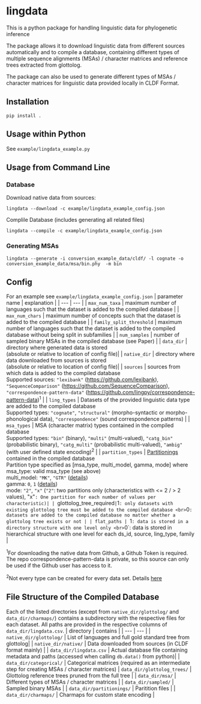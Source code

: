 # lingdata
This is a python package for handling linguistic data for phylogenetic inference

The package allows it to download linguistic data from different sources automatically and to compile a database, containing different types of multiple sequence alignments (MSAs) / character matrices and reference trees extracted from glottolog.

The package can also be used to generate different types of MSAs / character matrices for linguistic data provided locally in CLDF Format.


## Installation
```
pip install .
```
## Usage within Python
See `example/lingdata_example.py`

## Usage from Command Line

### Database
Download native data from sources:
```
lingdata --download -c example/lingdata_example_config.json 

```
Complile Database (includes generating all related files)

```
lingdata --compile -c example/lingdata_example_config.json  

```


### Generating MSAs
```
lingdata --generate -i conversion_example_data/cldf/ -l cognate -o conversion_example_data/msa/bin.phy  -m bin
```




## Config
For an example see `example/lingdata_example_config.json`
| parameter name | explanation |
| --- | --- |
| `max_num_taxa` | maximum number of languages such that the dataset is added to the compiled database |
| `max_num_chars` | maximum number of concepts such that the dataset is added to the compiled database |
| `family_split_threshold` | maximum number of languages such that the dataset is added to the compiled database without being split in subfamilies |
| `num_samples` | number of sampled binary MSAs in the compiled database (see Paper) |
| `data_dir` | directory where generated data is stored <br>(absolute or relative to location of config file)|
| `native_dir` | directory where data downloaded from sources is stored <br>(absolute or relative to location of config file)|
| `sources` | sources from which data is added to the compiled database <br>Supported sources: `"lexibank"` (<https://github.com/lexibank>), `"SequenceComparison"` (<https://github.com/SequenceComparison>), `"correspondence-pattern-data"` (<https://github.com/lingpy/correspondence-pattern-data>)<sup>1</sup> |
| `ling_types` | Datasets of the provided linguistic data type are added to the compiled database <br>Supported types: `"cognate"`, `"structural"` (morpho-syntactic or morpho-phonological data), `"correspondence"` (sound correspondence patterns) |
| `msa_types` | MSA (character matrix) types contained in the compiled database <br>Supported types: `"bin"` (binary), `"multi"` (multi-valued), `"catg_bin"` (probabilistic binary), `"catg_multi"` (probabilistic multi-valued), `"ambig"` (with user defined state encoding)<sup>2</sup> |
| `partition_types` | [Partitionings]() contained in the compiled database <br>Partition type specified as [msa_type, multi_model, gamma, mode] where <br>msa_type: valid msa_type (see above) <br>multi_model: `"MK"`, `"GTR"` ([details](https://github.com/amkozlov/raxml-ng/wiki/Input-data#evolutionary-model)) <br>gamma: `0`, `1` ([details](https://github.com/amkozlov/raxml-ng/wiki/Input-data#evolutionary-model)) <br>mode: `"2"`, `"x"` (`"2"`: two partitions only (characteristics with <= 2 / > 2 values), "x"`: One partition for each number of values per characteristic)|
| `glottolog_tree_required` | `1`: only datasets with existing glottolog tree must be added to the compiled database <br>`0`: datasets are added to the compiled database no matter whether a glottolog tree exists or not |
| flat_paths | `1`: data is stored in a directory structure with one level only <br>`0`: data is stored in hierarchical structure with one level for each ds_id, source, ling_type, family |

<sup>1</sup>For downloading the native data from Github, a Github Token is required. The repo correspondence-pattern-data is private, so this source can only be used if the Github user has access to it.

<sup>2</sup>Not every type can be created for every data set. Details [here](https://github.com/amkozlov/raxml-ng/wiki/Input-data#multiple-sequence-alignment)


## File Structure of the Compiled Database
Each of the listed directories (except from `native_dir/glottolog/` and `data_dir/charmaps/`) contains a subdirectory with the respective files for each dataset. All paths are provided in the respective columns of `data_dir/lingdata.csv`.
| directory | contains |
| --- | --- |
| `native_dir/glottolog/` | List of languages and full gold standard tree from glottolog|
| `native_dir/native/` | Data downloaded from sources (in CLDF format mainly) |
| `data_dir/lingdata.csv` | Actual database file containing metadata and paths (accessed when calling `db.data()` from python)|
| `data_dir/categorical/` | Categorical matrices (required as an intermediate step for creating MSAs / character matrices)
| `data_dir/glottolog_trees/` | Glottolog reference trees pruned from the full tree |
| `data_dir/msa/` | Different types of MSAs / character matrices |
| `data_dir/sampled/` | Sampled binary MSAs |
| `data_dir/partitionings/` | Paritition files |
| `data_dir/charmaps/` | Charmaps for custom state encoding |
